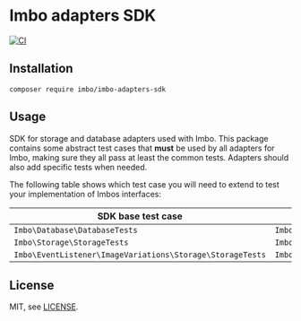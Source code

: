 # Imbo adapters SDK

[![CI](https://github.com/imbo/imbo-adapters-sdk/workflows/CI/badge.svg)](https://github.com/imbo/imbo-adapters-sdk/actions?query=workflow%3ACI)

## Installation

    composer require imbo/imbo-adapters-sdk

## Usage

SDK for storage and database adapters used with Imbo. This package contains some abstract test cases that **must** be used by all adapters for Imbo, making sure they all pass at least the common tests. Adapters should also add specific tests when needed.

The following table shows which test case you will need to extend to test your implementation of Imbos interfaces:

| SDK base test case | Imbo interface |
| ------------------ | -------------- |
| `Imbo\Database\DatabaseTests` | `Imbo\Database\DatabaseInterface` |
| `Imbo\Storage\StorageTests` | `Imbo\Storage\StorageInterface` |
| `Imbo\EventListener\ImageVariations\Storage\StorageTests` | `Imbo\EventListener\ImageVariations\Storage\StorageInterface` |

## License

MIT, see [LICENSE](LICENSE).
